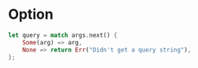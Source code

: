 
# Option

```rust
let query = match args.next() {
    Some(arg) => arg,
    None => return Err("Didn't get a query string"),
};
```